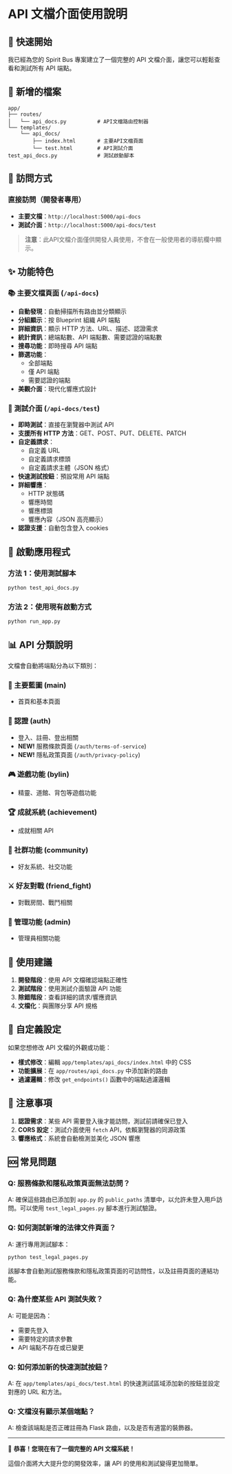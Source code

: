 # API 文檔介面使用說明

## 🚀 快速開始

我已經為您的 Spirit Bus 專案建立了一個完整的 API 文檔介面，讓您可以輕鬆查看和測試所有 API 端點。

## 📁 新增的檔案

```
app/
├── routes/
│   └── api_docs.py          # API文檔路由控制器
└── templates/
    └── api_docs/
        ├── index.html       # 主要API文檔頁面
        └── test.html        # API測試介面
test_api_docs.py             # 測試啟動腳本
```

## 🔗 訪問方式

### 直接訪問（開發者專用）
- **主要文檔**：`http://localhost:5000/api-docs`
- **測試介面**：`http://localhost:5000/api-docs/test`

> **注意**：此API文檔介面僅供開發人員使用，不會在一般使用者的導航欄中顯示。

## ✨ 功能特色

### 📚 主要文檔頁面 (`/api-docs`)
- **自動發現**：自動掃描所有路由並分類顯示
- **分組顯示**：按 Blueprint 組織 API 端點
- **詳細資訊**：顯示 HTTP 方法、URL、描述、認證需求
- **統計資訊**：總端點數、API 端點數、需要認證的端點數
- **搜尋功能**：即時搜尋 API 端點
- **篩選功能**：
  - 全部端點
  - 僅 API 端點
  - 需要認證的端點
- **美觀介面**：現代化響應式設計

### 🧪 測試介面 (`/api-docs/test`)
- **即時測試**：直接在瀏覽器中測試 API
- **支援所有 HTTP 方法**：GET、POST、PUT、DELETE、PATCH
- **自定義請求**：
  - 自定義 URL
  - 自定義請求標頭
  - 自定義請求主體（JSON 格式）
- **快速測試按鈕**：預設常用 API 端點
- **詳細響應**：
  - HTTP 狀態碼
  - 響應時間
  - 響應標頭
  - 響應內容（JSON 高亮顯示）
- **認證支援**：自動包含登入 cookies

## 🚀 啟動應用程式

### 方法 1：使用測試腳本
```bash
python test_api_docs.py
```

### 方法 2：使用現有啟動方式
```bash
python run_app.py
```

## 📊 API 分類說明

文檔會自動將端點分為以下類別：

### 🔷 主要藍圖 (main)
- 首頁和基本頁面

### 🔐 認證 (auth)
- 登入、註冊、登出相關
- **NEW!** 服務條款頁面 (`/auth/terms-of-service`)
- **NEW!** 隱私政策頁面 (`/auth/privacy-policy`)

### 🎮 遊戲功能 (bylin)
- 精靈、道館、背包等遊戲功能

### 🏆 成就系統 (achievement)
- 成就相關 API

### 👥 社群功能 (community)
- 好友系統、社交功能

### ⚔️ 好友對戰 (friend_fight)
- 對戰房間、戰鬥相關

### 👑 管理功能 (admin)
- 管理員相關功能

## 🎯 使用建議

1. **開發階段**：使用 API 文檔確認端點正確性
2. **測試階段**：使用測試介面驗證 API 功能
3. **除錯階段**：查看詳細的請求/響應資訊
4. **文檔化**：與團隊分享 API 規格

## 🔧 自定義設定

如果您想修改 API 文檔的外觀或功能：

- **樣式修改**：編輯 `app/templates/api_docs/index.html` 中的 CSS
- **功能擴展**：在 `app/routes/api_docs.py` 中添加新的路由
- **過濾邏輯**：修改 `get_endpoints()` 函數中的端點過濾邏輯

## 📝 注意事項

1. **認證需求**：某些 API 需要登入後才能訪問，測試前請確保已登入
2. **CORS 設定**：測試介面使用 `fetch` API，依賴瀏覽器的同源政策
3. **響應格式**：系統會自動檢測並美化 JSON 響應

## 🆘 常見問題

### Q: 服務條款和隱私政策頁面無法訪問？
A: 確保這些路由已添加到 `app.py` 的 `public_paths` 清單中，以允許未登入用戶訪問。可以使用 `test_legal_pages.py` 腳本進行測試驗證。

### Q: 如何測試新增的法律文件頁面？
A: 運行專用測試腳本：
```bash
python test_legal_pages.py
```
該腳本會自動測試服務條款和隱私政策頁面的可訪問性，以及註冊頁面的連結功能。

### Q: 為什麼某些 API 測試失敗？
A: 可能是因為：
- 需要先登入
- 需要特定的請求參數
- API 端點不存在或已變更

### Q: 如何添加新的快速測試按鈕？
A: 在 `app/templates/api_docs/test.html` 的快速測試區域添加新的按鈕並設定對應的 URL 和方法。

### Q: 文檔沒有顯示某個端點？
A: 檢查該端點是否正確註冊為 Flask 路由，以及是否有適當的裝飾器。

---

🎉 **恭喜！您現在有了一個完整的 API 文檔系統！**

這個介面將大大提升您的開發效率，讓 API 的使用和測試變得更加簡單。
